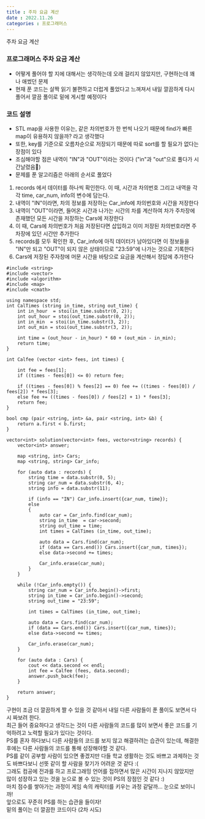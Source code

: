 ```yaml
---
title : 주차 요금 계산
date : 2022.11.26
categories : 프로그래머스
---
```


주차 요금 계산

### 프로그래머스 주차 요금 계산

- 어떻게 풀어야 할 지에 대해서는 생각하는데 오래 걸리지 않았지만, 구현하는데 꽤나 애썼던 문제
- 현재 푼 코드는 살짝 읽기 불편하고 더럽게 풀었다고 느껴져서 내일 깔끔하게 다시 풀어서 깔끔 풀이로 밑에 게시할 예정이다

### 코드 설명

- STL map을 사용한 이유는, 같은 차의번호가 한 번씩 나오기 때문에 find가 빠른 map이 유용하지 않을까? 라고 생각했다
- 또한, key를 기준으로 오름차순으로 저장되기 때문에 따로 sort를 할 필요가 없다는 장점이 있다
- 조심해야할 점은 내역이 "IN"과 "OUT"이라는 것이다 ("in"과 "out"으로 풀다가 시간날렸음🤣)
- 문제를 푼 알고리즘은 아래의 순서로 풀었다

1. records 에서 데이터를 하나씩 확인한다. 이 때, 시간과 차의번호 그리고 내역을 각각 time, car_num, info의 변수에 담는다.
2. 내역이 "IN"이라면, 차의 정보를 저장하는 Car_info에 차의번호와 시간을 저장한다
3. 내역이 "OUT"이라면, 들어온 시간과 나가는 시간의 차를 계산하여 차가 주차장에 존재했던 모든 시간을 저장하는 Cars에 저장한다
4. 이 때, Cars에 차의번호가 처음 저장된다면 삽입하고 이미 저장된 차의번호라면 주차장에 있던 시간만 추가한다
5. records를 모두 확인한 후, Car_info에 아직 데이터가 남아있다면 이 정보들을 "IN"만 되고 "OUT"이 되지 않은 상태이므로 "23:59"에 나가는 것으로 기록한다
6. Cars에 저장된 주자창에 머문 시간을 바탕으로 요금을 계산해서 정답에 추가한다

```
#include <string>
#include <vector>
#include <algorithm>
#include <map>
#include <cmath>

using namespace std;
int CalTimes (string in_time, string out_time) {
    int in_hour  = stoi(in_time.substr(0, 2));
    int out_hour = stoi(out_time.substr(0, 2));
    int in_min  = stoi(in_time.substr(3, 2));
    int out_min = stoi(out_time.substr(3, 2));
    
    int time = (out_hour - in_hour) * 60 + (out_min - in_min);    
    return time;
}

int Calfee (vector <int> fees, int times) {
    
    int fee = fees[1];
    if ((times - fees[0]) <= 0) return fee;
    
    if ((times - fees[0]) % fees[2] == 0) fee += ((times - fees[0]) / fees[2]) * fees[3];
    else fee += ((times - fees[0]) / fees[2] + 1) * fees[3];
    return fee;
}

bool cmp (pair <string, int> &a, pair <string, int> &b) {
    return a.first < b.first;
}

vector<int> solution(vector<int> fees, vector<string> records) {
    vector<int> answer;
    
    map <string, int> Cars;
    map <string, string> Car_info;
    
    for (auto data : records) {
        string time = data.substr(0, 5);
        string car_num = data.substr(6, 4);
        string info = data.substr(11);
        
        if (info == "IN") Car_info.insert({car_num, time});
        else 
        {
            auto car = Car_info.find(car_num);
            string in_time  = car->second;
            string out_time = time;
            int times = CalTimes (in_time, out_time);

            auto data = Cars.find(car_num);
            if (data == Cars.end()) Cars.insert({car_num, times});
            else data->second += times;
            
            Car_info.erase(car_num);
        }
    }
    
    while (!Car_info.empty()) {
        string car_num = Car_info.begin()->first;
        string in_time = Car_info.begin()->second;
        string out_time = "23:59";
        
        int times = CalTimes (in_time, out_time);
        
        auto data = Cars.find(car_num);
        if (data == Cars.end()) Cars.insert({car_num, times});
        else data->second += times;
        
        Car_info.erase(car_num);
    }
    
    for (auto data : Cars) {
        cout << data.second << endl;
        int fee = Calfee (fees, data.second);
        answer.push_back(fee);
    }
    
    return answer;
}
```

구현이 조금 더 깔끔하게 짤 수 있을 것 같아서 내일 다른 사람들이 푼 풀이도 보면서 다시 짜보려 한다.      
최근 들어 중요하다고 생각드는 것이 다른 사람들의 코드를 많이 보면서 좋은 코드를 기억하려고 노력할 필요가 있다는 것이다.     
PS를 혼자 하다보니 다른 사람들의 코드를 보지 않고 해결하려는 습관이 있는데, 해결한 후에는 다른 사람들의 코드를 통해 성장해야할 것 같다.   
PS를 같이 공부할 사람이 있으면 좋겠지만 다들 학교 생활하는 것도 바쁘고 과제하는 것도 바쁘다보니 선뜻 같이 할 사람을 찾기가 어려운 것 같다 :(    
그래도 컴공에 전과를 하고 프로그래밍 언어를 접하면서 많은 시간이 지나지 않았지만 많이 성장하고 있는 것을 눈으로 볼 수 있는 것이 PS의 장점인 것 같다 :)      
마치 점수를 쌓아가는 과정이 게임 속의 캐릭터를 키우는 과정 같달까... 눈으로 보이니까!       
앞으로도 꾸준히 PS를 하는 습관을 들이자!    
밑의 풀이는 더 깔끔한 코드이다 (2차 시도)